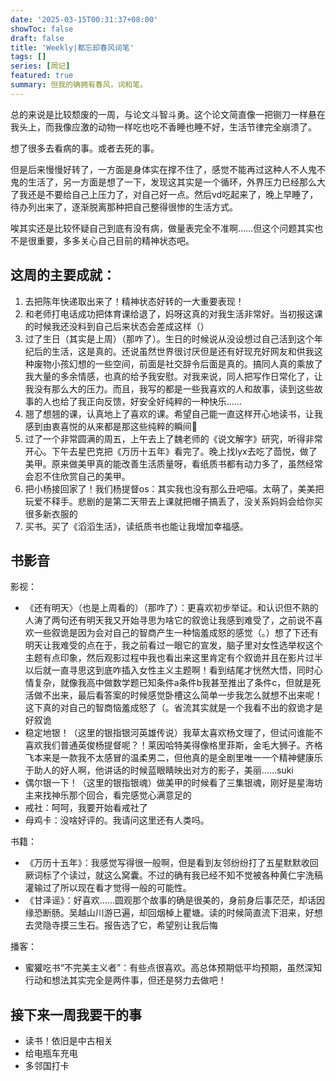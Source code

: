 ```yaml
---
date: '2025-03-15T00:31:37+08:00'
showToc: false
draft: false
title: 'Weekly|都忘却春风词笔'
tags: []
series: [周记]
featured: true
summary: 但我的确拥有春风，词和笔。
---
```



总的来说是比较颓废的一周，与论文斗智斗勇。这个论文简直像一把铡刀一样悬在我头上，而我像应激的动物一样吃也吃不香睡也睡不好，生活节律完全崩溃了。

想了很多去看病的事。或者去死的事。

但是后来慢慢好转了，一方面是身体实在撑不住了，感觉不能再过这种人不人鬼不鬼的生活了，另一方面是想了一下，发现这其实是一个循环，外界压力已经那么大了我还是不要给自己上压力了，对自己好一点。然后vd吃起来了，晚上早睡了，待办列出来了，逐渐脱离那种把自己整得很惨的生活方式。

唉其实还是比较怀疑自己到底有没有病，做量表完全不准啊……但这个问题其实也不是很重要，多多关心自己目前的精神状态吧。

## 这周的主要成就：

1. 去把陈年快递取出来了！精神状态好转的一大重要表现！
2. 和老师打电话成功把体育课给退了，妈呀这真的对我生活非常好。当初报这课的时候我还没料到自己后来状态会差成这样（）
3. 过了生日（其实是上周）（那咋了）。生日的时候说从没设想过自己活到这个年纪后的生活，这是真的。还说虽然世界很讨厌但是还有好现充好网友和供我这种废物小孩幻想的一些空间，前面是社交辞令后面是真的。搞同人真的乘放了我大量的多余情感，也真的给予我安慰。对我来说，同人把写作日常化了，让我没有那么大的压力。而且，我写的都是一些我喜欢的人和故事，读到这些故事的人也给了我正向反馈，好安全好纯粹的一种快乐……
4. 翘了想翘的课，认真地上了喜欢的课。希望自己能一直这样开心地读书，让我感到由衷喜悦的从来都是那这些纯粹的瞬间🥺
5. 过了一个非常圆满的周五，上午去上了魏老师的《说文解字》研究，听得非常开心。下午去星巴克把《万历十五年》看完了。晚上找lyx去吃了茴悦，做了美甲。原来做美甲真的能改善生活质量呀，看纸质书都有动力多了，虽然经常会忍不住欣赏自己的美甲。
6. 把小杨接回家了！我们杨提督os：其实我也没有那么丑吧喵。太萌了，美美把玩爱不释手。悲剧的是第二天带去上课就把帽子搞丢了，没关系妈妈会给你买很多新衣服的
7. 买书。买了《滔滔生活》，读纸质书也能让我增加幸福感。

## 书影音

影视：

- 《还有明天〉（也是上周看的）（那咋了）：更喜欢初步举证。和认识但不熟的人涛了两句还有明天我又开始寻思为啥它的叙诡让我感到难受了，之前说不喜欢一些叙诡是因为会对自己的智商产生一种恼羞成怒的感觉（。）想了下还有明天让我难受的点在于，我之前看过一眼它的宣发，脑子里对女性选举权这个主题有点印象，然后观影过程中我也看出来这里肯定有个叙诡并且在影片过半以后就一直寻思这到底咋插入女性主义主题啊！看到结尾才恍然大悟，同时心情复杂，就像我高中做数学题已知条件a条件b我甚至推出了条件c，但就是死活做不出来，最后看答案的时候感觉卧槽这么简单一步我怎么就想不出来呢！这下真的对自己的智商恼羞成怒了（。省流其实就是一个我看不出的叙诡才是好叙诡
- 稳定地银！（这里的银指银河英雄传说）我草太喜欢杨文理了，但试问谁能不喜欢我们普通英俊杨提督呢？！莱因哈特美得像格里菲斯，金毛大狮子。齐格飞本来是一款我不太感冒的温柔男二，但他真的是全剧里唯一一个精神健康乐于助人的好人啊，他讲话的时候蓝眼睛映出对方的影子，美丽……suki
- 偶尔银一下！（这里的银指银魂）做美甲的时候看了三集银魂，刚好是星海坊主来找神乐那个回合，看完感觉心满意足的
- 戒社：呵呵，我要开始看戒社了
- 母鸡卡：没啥好评的。我请问这里还有人类吗。

书籍：

- 《万历十五年》：我感觉写得很一般啊，但是看到友邻纷纷打了五星默默收回厥词标了个读过，就这么窝囊。不过的确有我已经不知不觉被各种黄仁宇洗稿灌输过了所以现在看才觉得一般的可能性。
- 《甘泽谣》：好喜欢……圆观那个故事的确是很美的，身前身后事茫茫，却话因缘恐断肠。吴越山川游已遍，却回烟棹上瞿塘。读的时候简直流下泪来，好想去灵隐寺摸三生石。报告选了它，希望别让我后悔

播客：

- 蜜獾吃书“不完美主义者”：有些点很喜欢。高总体预期低平均预期，虽然深知行动和想法其实完全是两件事，但还是努力去做吧！

## 接下来一周我要干的事

- 读书！依旧是中古相关
- 给电瓶车充电
- 多邻国打卡